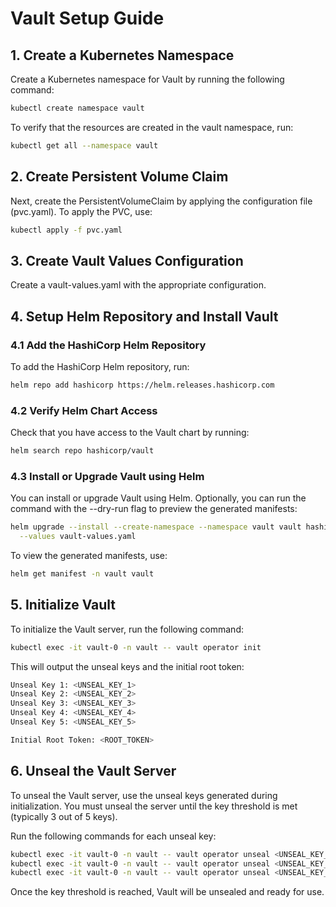 # Vault Setup Guide

## 1. Create a Kubernetes Namespace

Create a Kubernetes namespace for Vault by running the following command:

```bash
kubectl create namespace vault
```

To verify that the resources are created in the vault namespace, run:

```bash
kubectl get all --namespace vault
```

## 2. Create Persistent Volume Claim

Next, create the PersistentVolumeClaim by applying the configuration file (pvc.yaml).
To apply the PVC, use:

```bash
kubectl apply -f pvc.yaml
```

## 3. Create Vault Values Configuration

Create a vault-values.yaml with the appropriate configuration.

## 4. Setup Helm Repository and Install Vault

### 4.1 Add the HashiCorp Helm Repository

To add the HashiCorp Helm repository, run:

```bash
helm repo add hashicorp https://helm.releases.hashicorp.com
```

### 4.2 Verify Helm Chart Access

Check that you have access to the Vault chart by running:

```bash
helm search repo hashicorp/vault
```

### 4.3 Install or Upgrade Vault using Helm

You can install or upgrade Vault using Helm. Optionally, you can run the command with the --dry-run flag to preview the generated manifests:

```bash
helm upgrade --install --create-namespace --namespace vault vault hashicorp/vault \
  --values vault-values.yaml
```

To view the generated manifests, use:

```bash
helm get manifest -n vault vault
```

## 5. Initialize Vault

To initialize the Vault server, run the following command:

```bash
kubectl exec -it vault-0 -n vault -- vault operator init
```

This will output the unseal keys and the initial root token:

```bash
Unseal Key 1: <UNSEAL_KEY_1>
Unseal Key 2: <UNSEAL_KEY_2>
Unseal Key 3: <UNSEAL_KEY_3>
Unseal Key 4: <UNSEAL_KEY_4>
Unseal Key 5: <UNSEAL_KEY_5>

Initial Root Token: <ROOT_TOKEN>
```

## 6. Unseal the Vault Server

To unseal the Vault server, use the unseal keys generated during initialization. You must unseal the server until the key threshold is met (typically 3 out of 5 keys).

Run the following commands for each unseal key:

```bash
kubectl exec -it vault-0 -n vault -- vault operator unseal <UNSEAL_KEY_1>
kubectl exec -it vault-0 -n vault -- vault operator unseal <UNSEAL_KEY_2>
kubectl exec -it vault-0 -n vault -- vault operator unseal <UNSEAL_KEY_5>
```

Once the key threshold is reached, Vault will be unsealed and ready for use.


